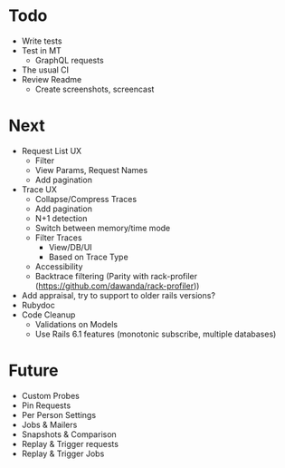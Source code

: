 # Todo

- Write tests
- Test in MT
  - GraphQL requests
- The usual CI
- Review Readme
  - Create screenshots, screencast

# Next

- Request List UX
  - Filter 
  - View Params, Request Names
  - Add pagination
- Trace UX
  - Collapse/Compress Traces
  - Add pagination
  - N+1 detection
  - Switch between memory/time mode 
  - Filter Traces
    - View/DB/UI
    - Based on Trace Type
  - Accessibility
  - Backtrace filtering (Parity with rack-profiler (https://github.com/dawanda/rack-profiler))
- Add appraisal, try to support to older rails versions?
- Rubydoc
- Code Cleanup
  - Validations on Models
  - Use Rails 6.1 features (monotonic subscribe, multiple databases)

# Future

- Custom Probes
- Pin Requests
- Per Person Settings
- Jobs & Mailers
- Snapshots & Comparison
- Replay & Trigger requests
- Replay & Trigger Jobs
